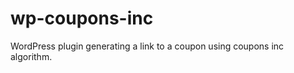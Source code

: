 wp-coupons-inc
==============

WordPress plugin generating a link to a coupon using coupons inc algorithm.